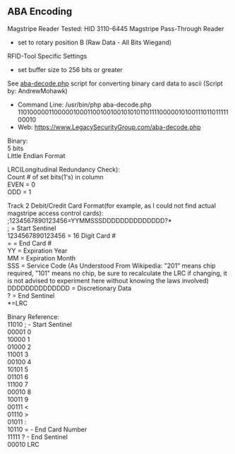## ABA Encoding  
  
Magstripe Reader Tested: HID 3110-6445 Magstripe Pass-Through Reader  
 * set to rotary position B (Raw Data - All Bits Wiegand)  
  
RFID-Tool Specific Settings  
 * set buffer size to 256 bits or greater  
  
See [aba-decode.php](aba-decode.php) script for converting binary card data to ascii (Script by: AndrewMohawk)  
 * Command Line: /usr/bin/php aba-decode.php 1101000001100000100011001001001010101101111000001010011101101111100010  
 * Web:          https://www.LegacySecurityGroup.com/aba-decode.php  
  
Binary:  
5 bits  
Little Endian Format  
  
LRC(Longitudinal Redundancy Check):  
Count # of set bits(1's) in column  
EVEN = 0  
ODD  = 1  
  
Track 2 Debit/Credit Card Format(for example, as I could not find actual magstripe access control cards):  
;1234567890123456=YYMMSSSDDDDDDDDDDDDDD?*  
; = Start Sentinel  
1234567890123456 = 16 Digit Card #  
= = End Card #  
YY = Expiration Year  
MM = Expiration Month  
SSS = Service Code (As Understood From Wikipedia: "201" means chip required, "101" means no chip, be sure to recalculate the LRC if changing, it is not advised to experiment here without knowing the laws involved)  
DDDDDDDDDDDDDD = Discretionary Data  
? = End Sentinel  
*=LRC  
  
Binary Reference:  
11010 ; - Start Sentinel  
00001 0  
10000 1  
01000 2  
11001 3  
00100 4  
10101 5  
01101 6  
11100 7  
00010 8  
10011 9  
00111 <  
01110 >  
01011 :  
10110 = - End Card Number  
11111 ? - End Sentinel  
00010 LRC  
